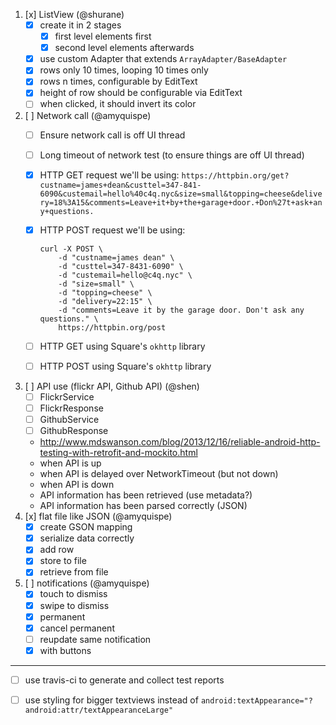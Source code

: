 
1. [x] ListView (@shurane)
    - [x] create it in 2 stages
        - [x] first level elements first
        - [x] second level elements afterwards
    - [x] use custom Adapter that extends `ArrayAdapter/BaseAdapter`
    - [x] rows only 10 times, looping 10 times only
    - [x] rows n times, configurable by EditText
    - [x] height of row should be configurable via EditText
    - [ ] when clicked, it should invert its color
2. [ ] Network call (@amyquispe)
    - [ ] Ensure network call is off UI thread
    - [ ] Long timeout of network test (to ensure things are off UI thread)
    - [x] HTTP GET request we'll be using: `https://httpbin.org/get?custname=james+dean&custtel=347-841-6090&custemail=hello%40c4q.nyc&size=small&topping=cheese&delivery=18%3A15&comments=Leave+it+by+the+garage+door.+Don%27t+ask+any+questions.`
    - [x] HTTP POST request we'll be using:

        ```
        curl -X POST \
            -d "custname=james dean" \
            -d "custtel=347-8431-6090" \
            -d "custemail=hello@c4q.nyc" \
            -d "size=small" \
            -d "topping=cheese" \
            -d "delivery=22:15" \
            -d "comments=Leave it by the garage door. Don't ask any questions." \
            https://httpbin.org/post
        ```
    - [ ] HTTP GET using Square's `okhttp` library
    - [ ] HTTP POST using Square's `okhttp` library

3. [ ] API use (flickr API, Github API) (@shen)
    - [ ] FlickrService
    - [ ] FlickrResponse
    - [ ] GithubService
    - [ ] GithubResponse
    - http://www.mdswanson.com/blog/2013/12/16/reliable-android-http-testing-with-retrofit-and-mockito.html
    - when API is up
    - when API is delayed over NetworkTimeout (but not down)
    - when API is down
    - API information has been retrieved (use metadata?)
    - API information has been parsed correctly (JSON)
4. [x] flat file like JSON (@amyquispe)
    - [x] create GSON mapping
    - [x] serialize data correctly
    - [x] add row
    - [x] store to file
    - [x] retrieve from file
5. [ ] notifications (@amyquispe)
    - [x] touch to dismiss
    - [x] swipe to dismiss
    - [x] permanent
    - [x] cancel permanent
    - [ ] reupdate same notification
    - [x] with buttons

----

- [ ] use travis-ci to generate and collect test reports
- [ ] use styling for bigger textviews instead of `android:textAppearance="?android:attr/textAppearanceLarge"`

